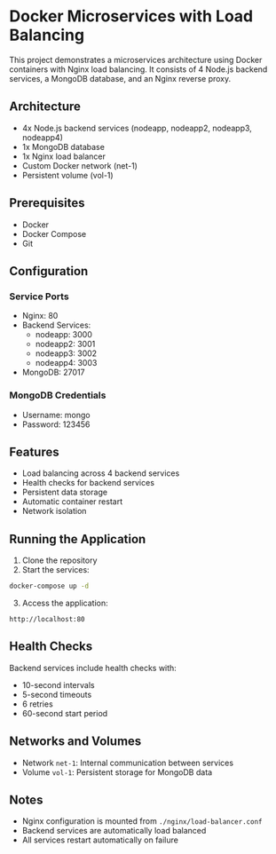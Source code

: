 # Docker Microservices with Load Balancing

This project demonstrates a microservices architecture using Docker containers with Nginx load balancing. It consists of 4 Node.js backend services, a MongoDB database, and an Nginx reverse proxy.

## Architecture

- 4x Node.js backend services (nodeapp, nodeapp2, nodeapp3, nodeapp4)
- 1x MongoDB database
- 1x Nginx load balancer
- Custom Docker network (net-1)
- Persistent volume (vol-1)

## Prerequisites

- Docker
- Docker Compose
- Git

## Configuration

### Service Ports

- Nginx: 80
- Backend Services:
  - nodeapp: 3000
  - nodeapp2: 3001
  - nodeapp3: 3002
  - nodeapp4: 3003
- MongoDB: 27017

### MongoDB Credentials

- Username: mongo
- Password: 123456

## Features

- Load balancing across 4 backend services
- Health checks for backend services
- Persistent data storage
- Automatic container restart
- Network isolation

## Running the Application

1. Clone the repository
2. Start the services:

```bash
docker-compose up -d
```

3. Access the application:

```
http://localhost:80
```

## Health Checks

Backend services include health checks with:

- 10-second intervals
- 5-second timeouts
- 6 retries
- 60-second start period

## Networks and Volumes

- Network `net-1`: Internal communication between services
- Volume `vol-1`: Persistent storage for MongoDB data

## Notes

- Nginx configuration is mounted from `./nginx/load-balancer.conf`
- Backend services are automatically load balanced
- All services restart automatically on failure
